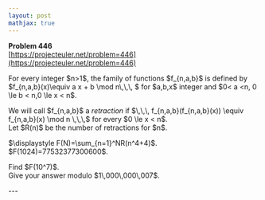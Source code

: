 ```yaml
---
layout: post
mathjax: true
---
```

**Problem 446**  
[https://projecteuler.net/problem=446](https://projecteuler.net/problem=446)

<p>
For every integer $n&gt;1$, the family of functions $f_{n,a,b}$ is defined 
by  <br />
$f_{n,a,b}(x)\equiv a x + b \mod n\,\,\, $ for $a,b,x$ integer and  $0&lt; a &lt;n, 0 \le b &lt; n,0 \le x &lt; n$. </p>
<p>
We will call $f_{n,a,b}$ a <i>retraction</i> if $\,\,\, f_{n,a,b}(f_{n,a,b}(x)) \equiv f_{n,a,b}(x) \mod n \,\,\,$ for every $0 \le x &lt; n$.<br />
Let $R(n)$ be the number of retractions for $n$.
</p>
<p>
$\displaystyle F(N)=\sum_{n=1}^NR(n^4+4)$. <br /> 
$F(1024)=77532377300600$.<br /></p>
<p>
Find $F(10^7)$.<br />
Give your answer modulo $1\,000\,000\,007$.
</p>
---
